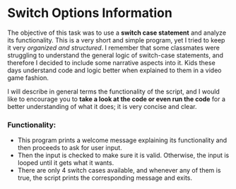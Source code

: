 # Switch Options Information

The objective of this task was to use a **switch case statement** and analyze its functionality.
This is a very short and simple program, yet I tried to keep it very *organized and structured*.
I remember that some classmates were struggling to understand the general logic of switch-case statements, and therefore I decided to include some narrative aspects into it.
Kids these days understand code and logic better when explained to them in a video game fashion.

I will describe in general terms the functionality of the script, and I would like to encourage you to **take a look at the code or even run the code** for a better understanding of what it does; it is very concise and clear.

### Functionality:
  - This program prints a welcome message explaining its functionality and then proceeds to ask for user input.
  - Then the input is checked to make sure it is valid. Otherwise, the input is looped until it gets what it wants.
  - There are only 4 switch cases available, and whenever any of them is true, the script prints the corresponding message and exits.

